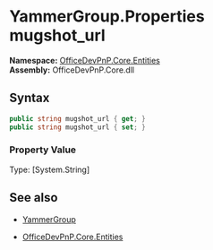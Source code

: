 # YammerGroup.Properties mugshot_url
**Namespace:** [OfficeDevPnP.Core.Entities](OfficeDevPnP.Core.Entities.md)  
**Assembly:** OfficeDevPnP.Core.dll  
## Syntax
```C#
public string mugshot_url { get; }
public string mugshot_url { set; }
```

### Property Value
Type: [System.String] 

## See also
- [YammerGroup](YammerGroup.md) 

- [OfficeDevPnP.Core.Entities](OfficeDevPnP.Core.Entities.md)
